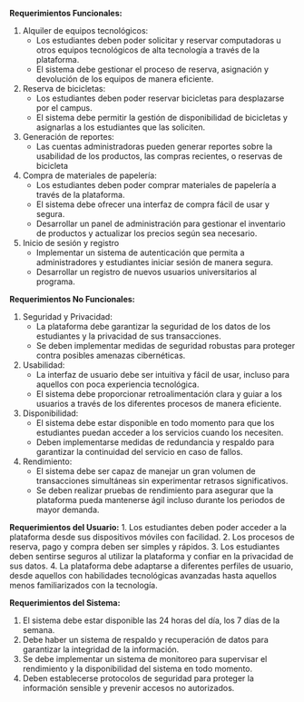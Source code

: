 **Requerimientos Funcionales:**
1. Alquiler de equipos tecnológicos:
   - Los estudiantes deben poder solicitar y reservar computadoras u otros equipos tecnológicos de alta tecnología a través de la plataforma.
   - El sistema debe gestionar el proceso de reserva, asignación y devolución de los equipos de manera eficiente.
2. Reserva de bicicletas:
   - Los estudiantes deben poder reservar bicicletas para desplazarse por el campus.
   - El sistema debe permitir la gestión de disponibilidad de bicicletas y asignarlas a los estudiantes que las soliciten.
3. Generación de reportes:
   - Las cuentas administradoras pueden generar reportes sobre la usabilidad de los productos, las compras recientes, o reservas de bicicleta
4. Compra de materiales de papelería:
   - Los estudiantes deben poder comprar materiales de papelería a través de la plataforma.
   - El sistema debe ofrecer una interfaz de compra fácil de usar y segura.
   - Desarrollar un panel de administración para gestionar el inventario de productos y actualizar los precios según sea necesario.
5. Inicio de sesión y registro
   - Implementar un sistema de autenticación que permita a administradores y estudiantes iniciar sesión de manera segura.
   - Desarrollar un registro de nuevos usuarios universitarios al programa.

**Requerimientos No Funcionales:**
1. Seguridad y Privacidad:
   - La plataforma debe garantizar la seguridad de los datos de los estudiantes y la privacidad de sus transacciones.
   - Se deben implementar medidas de seguridad robustas para proteger contra posibles amenazas cibernéticas.
2. Usabilidad:
   - La interfaz de usuario debe ser intuitiva y fácil de usar, incluso para aquellos con poca experiencia tecnológica.
   - El sistema debe proporcionar retroalimentación clara y guiar a los usuarios a través de los diferentes procesos de manera eficiente.
3. Disponibilidad:
   - El sistema debe estar disponible en todo momento para que los estudiantes puedan acceder a los servicios cuando los necesiten.
   - Deben implementarse medidas de redundancia y respaldo para garantizar la continuidad del servicio en caso de fallos.
4. Rendimiento:
   - El sistema debe ser capaz de manejar un gran volumen de transacciones simultáneas sin experimentar retrasos significativos.
   - Se deben realizar pruebas de rendimiento para asegurar que la plataforma pueda mantenerse ágil incluso durante los periodos de mayor demanda.

**Requerimientos del Usuario:**
      1. Los estudiantes deben poder acceder a la plataforma desde sus dispositivos móviles con facilidad.
   2. Los procesos de reserva, pago y compra deben ser simples y rápidos.
   3. Los estudiantes deben sentirse seguros al utilizar la plataforma y confiar en la privacidad de sus datos.
   4. La plataforma debe adaptarse a diferentes perfiles de usuario, desde aquellos con habilidades tecnológicas avanzadas hasta aquellos menos familiarizados con la tecnología.

**Requerimientos del Sistema:**
   1. El sistema debe estar disponible las 24 horas del día, los 7 días de la semana.
   2. Debe haber un sistema de respaldo y recuperación de datos para garantizar la integridad de la información.
   3. Se debe implementar un sistema de monitoreo para supervisar el rendimiento y la disponibilidad del sistema en todo momento.
   4. Deben establecerse protocolos de seguridad para proteger la información sensible y prevenir accesos no autorizados. 
